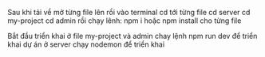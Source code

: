 Sau khi tải về mở từng file lên rồi vào terminal cd tới từng file
cd server
cd my-project
cd admin
rồi chạy lênh:
npm i hoặc npm install cho từng file

Bắt đầu triển khai
ở file my-project và admin chay lệnh npm run dev để triển khai dự án
ở server chạy nodemon để triển khai 
